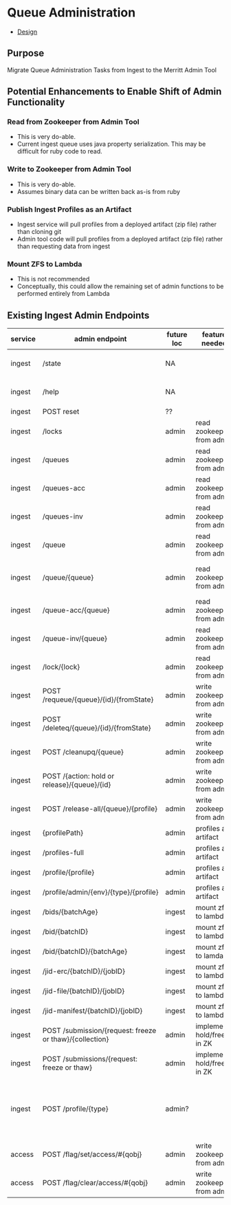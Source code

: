 # Queue Administration

- [Design](README.md)

## Purpose
Migrate Queue Administration Tasks from Ingest to the Merritt Admin Tool

## Potential Enhancements to Enable Shift of Admin Functionality

### Read from Zookeeper from Admin Tool

- This is very do-able.
- Current ingest queue uses java property serialization.  This may be difficult for ruby code to read.

### Write to Zookeeper from Admin Tool

- This is very do-able.
- Assumes binary data can be written back as-is from ruby

### Publish Ingest Profiles as an Artifact

- Ingest service will pull profiles from a deployed artifact (zip file) rather than cloning git
- Admin tool code will pull profiles from a deployed artifact (zip file) rather than requesting data from ingest

### Mount ZFS to Lambda

- This is not recommended
- Conceptually, this could allow the remaining set of admin functions to be performed entirely from Lambda

## Existing Ingest Admin Endpoints

|service|admin endpoint|future loc|feature needed | comment|
|-|-|-|-|-| 
|ingest|/state| NA | |  /admin/state duplicates /state |
|ingest|/help| NA | | /admin/help duplicates /state |
|ingest|POST reset| ?? | | |
|ingest|/locks| admin| read zookeeper from admin| |
|ingest|/queues| admin | read zookeeper from admin | |
|ingest|/queues-acc| admin | read zookeeper from admin | |
|ingest|/queues-inv| admin | read zookeeper from admin | |
|ingest|/queue| admin | read zookeeper from admin| |
|ingest|/queue/{queue}| admin | read zookeeper from admin | diffult with current java property serialization |
|ingest|/queue-acc/{queue}| admin | read zookeeper from admin | |
|ingest|/queue-inv/{queue}| admin | read zookeeper from admin | |
|ingest|/lock/{lock}| admin |read  zookeeper from admin | |
|ingest|POST /requeue/{queue}/{id}/{fromState}| admin | write zookeeper from admin | |
|ingest|POST /deleteq/{queue}/{id}/{fromState}| admin | write zookeeper from admin  | |
|ingest|POST /cleanupq/{queue}| admin | write zookeeper from admin  | |
|ingest|POST /{action: hold or release}/{queue}/{id}| admin | write zookeeper from admin  | |
|ingest|POST /release-all/{queue}/{profile}| admin | write zookeeper from admin  | |
|ingest|{profilePath}| admin | profiles as artifact | |
|ingest|/profiles-full| admin| profiles as artifact | |
|ingest|/profile/{profile}| admin | profiles as artifact| |
|ingest|/profile/admin/{env}/{type}/{profile}| admin| profiles as artifact | |
|ingest|/bids/{batchAge}| ingest | mount zfs to lambda | keep in ingest |
|ingest|/bid/{batchID}| ingest | mount zfs to lambda | keep in ingest|
|ingest|/bid/{batchID}/{batchAge}| ingest | mount zfs to lamda | keep in ingest|
|ingest|/jid-erc/{batchID}/{jobID}| ingest| mount zfs to lambda | keep in ingest|
|ingest|/jid-file/{batchID}/{jobID}| ingest | mount zfs to lambda| keep in ingest|
|ingest|/jid-manifest/{batchID}/{jobID}| ingest | mount zfs to lambda|  keep in ingest|
|ingest|POST /submission/{request: freeze or thaw}/{collection}| admin | implement hold/freeze in ZK | |
|ingest|POST /submissions/{request: freeze or thaw}| admin | implement hold/freeze in ZK | |
|ingest|POST /profile/{type}| admin? | | Is this simply a template edit?  If so, could the admin tool do this?|
|access|POST /flag/set/access/#{qobj}|admin|write zookeeper from admin |Access Queue freeze/thaw|
|access|POST /flag/clear/access/#{qobj}|admin|write zookeeper from admin |Access Queue freeze/thaw|